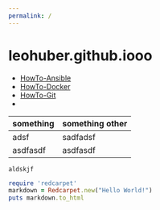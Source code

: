```yaml
---
permalink: /
---
```


# leohuber.github.iooo

* [HowTo-Ansible](cheatsheets/HowTo-Ansible.md)
* [HowTo-Docker](cheatsheets/HowTo-Docker.md)
* [HowTo-Git](cheatsheets/HowTo-Git.md)
* 

| something | something other |
|:----------|:----------------|
| adsf      | sadfadsf        |
| asdfasdf  | asdfasdf        |


    aldskjf



```ruby
require 'redcarpet'
markdown = Redcarpet.new("Hello World!")
puts markdown.to_html
```